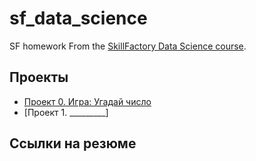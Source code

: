 # sf_data_science
SF homework
From the [SkillFactory Data Science course](https://skillfactory.ru/data-scientist). 
## Проекты 
* [Проект 0. Игра: Угадай число](https://github.com/KatyaKis/sf_data_science/tree/master)
* [Проект 1. _________]


## Ссылки на резюме
